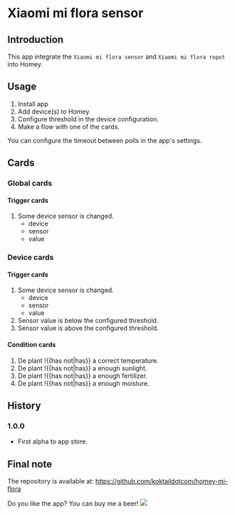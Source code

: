 # Xiaomi mi flora sensor

## Introduction
This app integrate the `Xiaomi mi flora sensor` and `Xiaomi mi flora ropot` into Homey.

## Usage
1. Install app
2. Add device(s) to Homey.
3. Configure threshold in the device configuration.
4. Make a flow with one of the cards.

You can configure the timeout between polls in the app's settings.

## Cards
### Global cards
#### Trigger cards
1. Some device sensor is changed.
   * device
   * sensor
   * value

### Device cards
#### Trigger cards
1. Some device sensor is changed.
   * device
   * sensor
   * value
1. Sensor value is below the configured threshold.
2. Sensor value is above the configured threshold.

#### Condition cards
1. De plant !{{has not|has}} a correct temperature.
2. De plant !{{has not|has}} a enough sunlight.
3. De plant !{{has not|has}} a enough fertilizer.
4. De plant !{{has not|has}} a enough moisture.

## History
### 1.0.0
  * First alpha to app store.

## Final note ##
The repository is available at: https://github.com/koktaildotcom/homey-mi-flora

Do you like the app? You can buy me a beer! [![](https://img.shields.io/badge/paypal-donate-green.svg)](https://www.paypal.me/koktaildotcom)